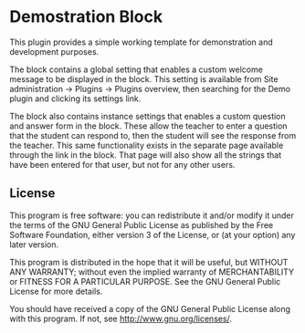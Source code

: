 # Demostration Block #

This plugin provides a simple working template for demonstration and
development purposes.

The block contains a global setting that enables a custom welcome message to
be displayed in the block. This setting is available from
Site administration -> Plugins -> Plugins overview, then searching for the
Demo plugin and clicking its settings link.

The block also contains instance settings that enables a custom question and
answer form in the block. These allow the teacher to enter a question that the
student can respond to, then the student will see the response from the teacher.
This same functionality exists in the separate page available through the link
in the block. That page will also show all the strings that have been entered
for that user, but not for any other users.


## License ##

This program is free software: you can redistribute it and/or modify it under
the terms of the GNU General Public License as published by the Free Software
Foundation, either version 3 of the License, or (at your option) any later
version.

This program is distributed in the hope that it will be useful, but WITHOUT ANY
WARRANTY; without even the implied warranty of MERCHANTABILITY or FITNESS FOR A
PARTICULAR PURPOSE.  See the GNU General Public License for more details.

You should have received a copy of the GNU General Public License along with
this program.  If not, see <http://www.gnu.org/licenses/>.
